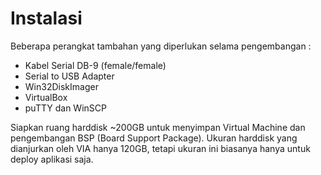 # Instalasi

Beberapa perangkat tambahan yang diperlukan selama pengembangan :

+ Kabel Serial DB-9 (female/female)
+ Serial to USB Adapter
+ Win32DiskImager
+ VirtualBox
+ puTTY dan WinSCP

Siapkan ruang harddisk ~200GB untuk menyimpan Virtual Machine dan pengembangan BSP (Board Support Package). 
Ukuran harddisk yang dianjurkan oleh VIA hanya 120GB, tetapi ukuran ini biasanya hanya untuk deploy aplikasi saja.
